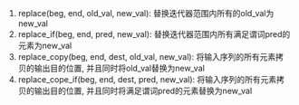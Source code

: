 1. replace(beg, end, old_val, new_val): 替换迭代器范围内所有的old_val为new_val
2. replace_if(beg, end, pred, new_val): 替换迭代器范围内所有满足谓词pred的元素为new_val
3. replace_copy(beg, end, dest, old_val, new_val): 将输入序列的所有元素拷贝的输出目的位置, 并且同时将old_val替换为new_val
4. replace_cope_if(beg, end, dest, pred, new_val): 将输入序列的所有元素拷贝的输出目的位置, 并且同时将满足谓词pred的元素替换为new_val